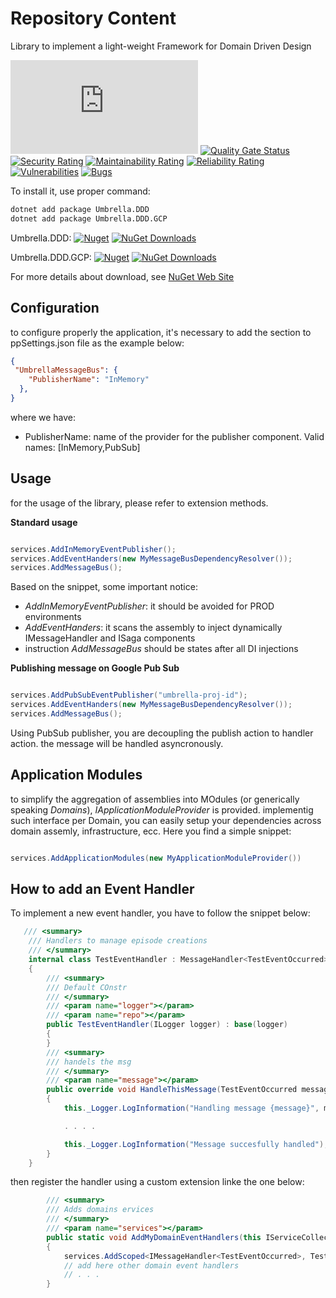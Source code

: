 # Repository Content
Library to implement a light-weight Framework for Domain Driven Design

[![Build Status](https://garaproject.visualstudio.com/UmbrellaFramework/_apis/build/status/Umbrella.DDD?branchName=main)](https://garaproject.visualstudio.com/UmbrellaFramework/_build/latest?definitionId=80&branchName=main)
[![Quality Gate Status](https://sonarcloud.io/api/project_badges/measure?project=Umbrella.DDD&metric=alert_status)](https://sonarcloud.io/summary/new_code?id=Umbrella.DDD)
[![Security Rating](https://sonarcloud.io/api/project_badges/measure?project=Umbrella.DDD&metric=security_rating)](https://sonarcloud.io/summary/new_code?id=Umbrella.DDD)
[![Maintainability Rating](https://sonarcloud.io/api/project_badges/measure?project=Umbrella.DDD&metric=sqale_rating)](https://sonarcloud.io/summary/new_code?id=Umbrella.DDD)
[![Reliability Rating](https://sonarcloud.io/api/project_badges/measure?project=Umbrella.DDD&metric=reliability_rating)](https://sonarcloud.io/summary/new_code?id=Umbrella.DDD)
[![Vulnerabilities](https://sonarcloud.io/api/project_badges/measure?project=Umbrella.DDD&metric=vulnerabilities)](https://sonarcloud.io/summary/new_code?id=Umbrella.DDD)
[![Bugs](https://sonarcloud.io/api/project_badges/measure?project=Umbrella.DDD&metric=bugs)](https://sonarcloud.io/summary/new_code?id=Umbrella.DDD)


To install it, use proper command:

```bat
dotnet add package Umbrella.DDD
dotnet add package Umbrella.DDD.GCP
```

Umbrella.DDD:
[![Nuget](https://img.shields.io/nuget/v/Umbrella.DDD.svg?style=plastic)](https://www.nuget.org/packages/Umbrella.DDD/)
[![NuGet Downloads](https://img.shields.io/nuget/dt/Umbrella.DDD.svg)](https://www.nuget.org/packages/Umbrella.DDD/)

Umbrella.DDD.GCP:
[![Nuget](https://img.shields.io/nuget/v/Umbrella.DDD.GCP.svg?style=plastic)](https://www.nuget.org/packages/Umbrella.DDD.GCP/)
[![NuGet Downloads](https://img.shields.io/nuget/dt/Umbrella.DDD.GCP.svg)](https://www.nuget.org/packages/Umbrella.DDD.GCP/)


For more details about download, see [NuGet Web Site](https://www.nuget.org/packages/Umbrella.DDD/)

## Configuration

to configure properly the application, it's necessary to add the section to ppSettings.json file as the example below:

```json
{
 "UmbrellaMessageBus": {
    "PublisherName": "InMemory"
  },
}
```

where we have:

- PublisherName: name of the provider for the publisher component. Valid names: [InMemory,PubSub]

## Usage

for the usage of the library, please refer to extension methods.

<b>Standard usage</b>

```c#

services.AddInMemoryEventPublisher();
services.AddEventHanders(new MyMessageBusDependencyResolver());
services.AddMessageBus();

```

Based on the snippet, some important notice:
- _AddInMemoryEventPublisher_: it should be avoided for PROD environments
- _AddEventHanders_: it scans the assembly to inject dynamically IMessageHandler and ISaga components
- instruction _AddMessageBus_ should be states after all DI injections

<b>Publishing message on Google Pub Sub</b>

```c#

services.AddPubSubEventPublisher("umbrella-proj-id");
services.AddEventHanders(new MyMessageBusDependencyResolver());
services.AddMessageBus();

```

Using PubSub publisher, you are decoupling the publish action to handler action.
the message will be handled asyncronously.

## Application Modules
to simplify the aggregation of assemblies into MOdules (or generically speaking _Domains_), _IApplicationModuleProvider_ is provided.
implementig such interface per Domain, you can easily setup your dependencies across domain assemly, infrastructure, ecc.
Here you find a simple snippet:

```c#

services.AddApplicationModules(new MyApplicationModuleProvider())

```

## How to add an Event Handler

To implement a new event handler, you have to follow the snippet below:

```c#
   /// <summary>
    /// Handlers to manage episode creations
    /// </summary>
    internal class TestEventHandler : MessageHandler<TestEventOccurred>
    {
        /// <summary>
        /// Default COnstr
        /// </summary>
        /// <param name="logger"></param>
        /// <param name="repo"></param>
        public TestEventHandler(ILogger logger) : base(logger)
        {
        }
        /// <summary>
        /// handels the msg
        /// </summary>
        /// <param name="message"></param>
        public override void HandleThisMessage(TestEventOccurred message)
        {
            this._Logger.LogInformation("Handling message {message}", message);

            . . . .

            this._Logger.LogInformation("Message succesfully handled");
        }
    }
```

then register the handler using a custom extension linke the one below:
```c#
        /// <summary>
        /// Adds domains ervices
        /// </summary>
        /// <param name="services"></param>
        public static void AddMyDomainEventHandlers(this IServiceCollection services)
        {
            services.AddScoped<IMessageHandler<TestEventOccurred>, TestEventHandler>();
            // add here other domain event handlers
            // . . .
        }
```
